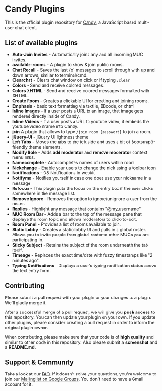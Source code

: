 # Candy Plugins

This is the official plugin repository for [Candy](http://candy-chat.github.com/candy), a JavaScript based multi-user chat client.

## List of available plugins
* __Auto-Join Invites__ - Automatically joins any and all incoming MUC invites.
* __available-rooms__ - A plugin to show & join public rooms.
* __Chat Recall__ - Saves the last {x} messages to scroll through with up and down arrows, similar to terminal/cmd.
* __Clearchat__ - Clears chat window on click or if typing `/clear`
* __Colors__ - Send and receive colored messages.
* __Colors XHTML__ - Send and receive colored messages formatted with XHTML.
* __Create Room__ - Creates a clickable UI for creating and joining rooms.
* __Emphasis__ - basic text formatting via textile, BBcode, or xhtml
* __Inline Images__ - If a user posts a URL to an image, that image gets rendered directly inside of Candy.
* __Inline Videos__ - If a user posts a URL to youtube video, it embeds the youtube video iframe into Candy.
* __join__ A plugin that allows to type `/join room [password]` to join a room.
* __jQuery-Ui__ - jQuery UI lightness theme
* __Left Tabs__ - Moves the tabs to the left side and uses a bit of Bootstrap3-friendly theme elements.
* __Modify Role__ - Adds **add moderator** and **remove moderator** context menu links.
* __Namecomplete__ - Autocompletes names of users within room
* __Nickchange__ - Enable your users to change the nick using a toolbar icon
* __Notifications__ - OS Notifications in webkit
* __Notifyme__ - Notifies yourself in case one does use your nickname in a message
* __Refocus__ - This plugin puts the focus on the entry box if the user clicks somewhere in the message list.
* __Remove Ignore__ - Removes the option to ignore/unignore a user from the roster.
* __Replies__ - Highlight any message that contains "@my_username"
* __MUC Room Bar__ - Adds a bar to the top of the message pane that displays the room topic and allows moderators to click-to-edit.
* __Room Panel__ - Provides a list of rooms available to join.
* __Static Lobby__ - Creates a static lobby UI and pulls in a global roster. Allows you to invite people from global roster to other MUCs you are participating in.
* __Sticky Subject__ - Retains the subject of the room underneath the tab itself.
* __Timeago__ - Replaces the exact time/date with fuzzy timestamps like "2 minutes ago".
* __Typing Notifications__ - Displays a user's typing notification status above the text entry form.

## Contributing
Please submit a pull request with your plugin or your changes to a plugin. We'll gladly merge it.

After a successful merge of a pull request, we will give you **push access** to this repository. You can then update your plugin on your own. If you update other plugins, please consider creating a pull request in order to inform the original plugin owner.

When contributing, please make sure that your code is of **high quality** and similar to other code in this repository. Also please submit a **screenshot** and a **README.md**.

## Support & Community
Take a look at our [FAQ](https://github.com/candy-chat/candy/wiki/Frequently-Asked-Questions). If it doesn't solve your questions, you're welcome to join our [Mailinglist on Google Groups](http://groups.google.com/group/candy-chat).
You don't need to have a Gmail account for it.
